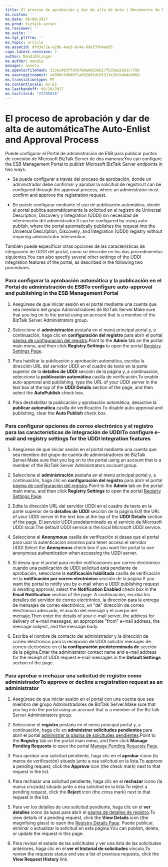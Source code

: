 ```yaml
---
title: El proceso de aprobación y dar de alta de Auto | Documentos de Microsoft
ms.custom: ''
ms.date: 06/08/2017
ms.prod: biztalk-server
ms.reviewer: ''
ms.suite: ''
ms.tgt_pltfrm: ''
ms.topic: article
ms.assetid: dfd3e72e-e28b-4ee3-bc4a-89ef3f64e6d5
caps.latest.revision: 2
author: MandiOhlinger
ms.author: mandia
manager: anneta
ms.openlocfilehash: 333e1403ffd45f80a98d3eb17f5d3aa2b63c7798
ms.sourcegitcommit: cb908c540d8f1a692d01dc8f313e16cb4b4e696d
ms.translationtype: MT
ms.contentlocale: es-ES
ms.lasthandoff: 09/20/2017
ms.locfileid: "22295628"
---
```

# <a name="the-auto-enlist-and-approval-process"></a><span data-ttu-id="d6baf-102">El proceso de aprobación y dar de alta de automática</span><span class="sxs-lookup"><span data-stu-id="d6baf-102">The Auto-Enlist and Approval Process</span></span>
<span data-ttu-id="d6baf-103">Puede configurar el Portal de administración de ESB para publicar puntos de conexión de Microsoft BizTalk Server de dos maneras:</span><span class="sxs-lookup"><span data-stu-id="d6baf-103">You can configure the ESB Management Portal to publish Microsoft BizTalk Server endpoints in two ways:</span></span>  
  
-   <span data-ttu-id="d6baf-104">Se puede configurar a través del proceso de aprobación, donde un administrador debe confirmar y aprobar la solicitud de registro.</span><span class="sxs-lookup"><span data-stu-id="d6baf-104">It can be configured through the approval process, where an administrator must confirm and approve the registration request.</span></span>  
  
-   <span data-ttu-id="d6baf-105">Se puede configurar mediante el uso de publicación automática, donde el portal publica automáticamente la solicitud en el registro de Universal Description, Discovery y Integration (UDDI) sin necesidad de intervención del administrador.</span><span class="sxs-lookup"><span data-stu-id="d6baf-105">It can be configured by using auto-publish, where the portal automatically publishes the request into the Universal Description, Discovery, and Integration (UDDI) registry without requiring administrator intervention.</span></span>  
  
 <span data-ttu-id="d6baf-106">También puede especificar otras opciones de las características de integración de UDDI del portal, como se describe en los dos procedimientos siguientes.</span><span class="sxs-lookup"><span data-stu-id="d6baf-106">You can also specify several other settings of the UDDI Integration features of the portal, as described in the following two procedures.</span></span>  
  
### <a name="to-configure-auto-approval-and-publishing-in-the-esb-management-portal"></a><span data-ttu-id="d6baf-107">Para configurar la aprobación automática y la publicación en el Portal de administración de ESB</span><span class="sxs-lookup"><span data-stu-id="d6baf-107">To configure auto-approval and publishing in the ESB Management Portal</span></span>  
  
1.  <span data-ttu-id="d6baf-108">Asegúrese de que iniciar sesión en el portal mediante una cuenta que sea miembro del grupo Administradores de BizTalk Server.</span><span class="sxs-lookup"><span data-stu-id="d6baf-108">Make sure that you log on to the portal using an account that is a member of the BizTalk Server Administrators group.</span></span>  
  
2.  <span data-ttu-id="d6baf-109">Seleccione el **administración** pestaña en el menú principal portal y, a continuación, haga clic en **configuración del registro** para abrir el portal [página de configuración del registro](../esb-toolkit/registry-settings-page.md).</span><span class="sxs-lookup"><span data-stu-id="d6baf-109">Point to the **Admin** tab on the portal main menu, and then click **Registry Settings** to open the portal [Registry Settings Page](../esb-toolkit/registry-settings-page.md).</span></span>  
  
3.  <span data-ttu-id="d6baf-110">Para habilitar la publicación y aprobación automática, escriba la dirección URL del servidor UDDI en el cuadro de texto en la parte superior de la **detalles de UDDI** sección de la página y, a continuación, seleccione la **publicación automática** casilla de verificación.</span><span class="sxs-lookup"><span data-stu-id="d6baf-110">To enable auto-approval and publishing, type the URL of your UDDI server in the text box at the top of the **UDDI Details** section of the page, and then select the **AutoPublish** check box.</span></span>  
  
4.  <span data-ttu-id="d6baf-111">Para deshabilitar la publicación y aprobación automática, desactive la **publicar automática** casilla de verificación.</span><span class="sxs-lookup"><span data-stu-id="d6baf-111">To disable auto-approval and publishing, clear the **Auto Publish** check box.</span></span>  
  
### <a name="to-configure-e-mail-and-registry-settings-for-the-uddi-integration-features"></a><span data-ttu-id="d6baf-112">Para configurar opciones de correo electrónico y el registro para las características de integración de UDDI</span><span class="sxs-lookup"><span data-stu-id="d6baf-112">To configure e-mail and registry settings for the UDDI Integration features</span></span>  
  
1.  <span data-ttu-id="d6baf-113">Asegúrese de que iniciar sesión en el portal mediante una cuenta que sea miembro del grupo de cuenta de administradores de BizTalk Server.</span><span class="sxs-lookup"><span data-stu-id="d6baf-113">Make sure that you log on to the portal using an account that is a member of the BizTalk Server Administrators account group.</span></span>  
  
2.  <span data-ttu-id="d6baf-114">Seleccione el **administración** pestaña en el menú principal portal y, a continuación, haga clic en **configuración del registro** para abrir el portal [página de configuración del registro](../esb-toolkit/registry-settings-page.md).</span><span class="sxs-lookup"><span data-stu-id="d6baf-114">Point to the **Admin** tab on the portal main menu, and then click **Registry Settings** to open the portal [Registry Settings Page](../esb-toolkit/registry-settings-page.md).</span></span>  
  
3.  <span data-ttu-id="d6baf-115">Edite la dirección URL del servidor UDDI en el cuadro de texto en la parte superior de la **detalles de UDDI** sección de la página.</span><span class="sxs-lookup"><span data-stu-id="d6baf-115">Edit the URL of your UDDI server in the text box at the top of the **UDDI Details** section of the page.</span></span> <span data-ttu-id="d6baf-116">El servicio UDDI predeterminado es el servicio de Microsoft UDDI local.</span><span class="sxs-lookup"><span data-stu-id="d6baf-116">The default UDDI service is the local Microsoft UDDI service.</span></span>  
  
4.  <span data-ttu-id="d6baf-117">Seleccione el **Anonymous** casilla de verificación si desea que el portal para usar la autenticación anónima para tener acceso el servidor UDDI.</span><span class="sxs-lookup"><span data-stu-id="d6baf-117">Select the **Anonymous** check box if you want the portal to use anonymous authentication when accessing the UDDI server.</span></span>  
  
5.  <span data-ttu-id="d6baf-118">Si desea que el portal para recibir notificaciones por correo electrónico cuando una publicación de UDDI solicitud está pendiente de aprobación, seleccione la **notificación habilitada** casilla de verificación en la **notificación por correo electrónico** sección de la página.</span><span class="sxs-lookup"><span data-stu-id="d6baf-118">If you want the portal to notify you by e-mail when a UDDI publishing request is awaiting approval, select the **Notification Enabled** check box in the **Email Notification** section of the page.</span></span> <span data-ttu-id="d6baf-119">A continuación, escriba los detalles del servidor de correo electrónico, la dirección para la entrega de mensajes de correo electrónico, un "de" dirección de correo electrónico adecuado, el asunto del mensaje y el cuerpo del mensaje.</span><span class="sxs-lookup"><span data-stu-id="d6baf-119">Then enter the details of your e-mail server, the address for delivery of e-mail messages, an appropriate "from" e-mail address, the message subject, and the message body.</span></span>  
  
6.  <span data-ttu-id="d6baf-120">Escriba el nombre de contacto del administrador y la dirección de correo electrónico para la recepción de UDDI solicitar mensajes de correo electrónico en el **la configuración predeterminada de** sección de la página.</span><span class="sxs-lookup"><span data-stu-id="d6baf-120">Enter the administrator contact name and e-mail address for the receipt of UDDI request e-mail messages in the **Default Settings** section of the page.</span></span>  
  
### <a name="to-approve-or-decline-a-registration-request-as-an-administrator"></a><span data-ttu-id="d6baf-121">Para aprobar o rechazar una solicitud de registro como administrador</span><span class="sxs-lookup"><span data-stu-id="d6baf-121">To approve or decline a registration request as an administrator</span></span>  
  
1.  <span data-ttu-id="d6baf-122">Asegúrese de que iniciar sesión en el portal con una cuenta que sea miembro del grupo Administradores de BizTalk Server.</span><span class="sxs-lookup"><span data-stu-id="d6baf-122">Make sure that you log into the portal using an account that is a member of the BizTalk Server Administrators group.</span></span>  
  
2.  <span data-ttu-id="d6baf-123">Seleccione el **registro** pestaña en el menú principal portal y, a continuación, haga clic en **administrar solicitudes pendientes** para abrir el portal [administrar la página de solicitudes pendientes](../esb-toolkit/manage-pending-requests-page.md).</span><span class="sxs-lookup"><span data-stu-id="d6baf-123">Point to the **Registry** tab on the portal main menu, and then click **Manage Pending Requests** to open the portal [Manage Pending Requests Page](../esb-toolkit/manage-pending-requests-page.md).</span></span>  
  
3.  <span data-ttu-id="d6baf-124">Para aprobar una solicitud pendiente, haga clic en el **aprobar** icono (la marca de verificación) situado junto a esa solicitud en la lista.</span><span class="sxs-lookup"><span data-stu-id="d6baf-124">To approve a pending request, click the **Approve** icon (the check mark) next to that request in the list.</span></span>  
  
4.  <span data-ttu-id="d6baf-125">Para rechazar una solicitud pendiente, haga clic en el **rechazar** icono (la marca cruzada) situado junto a esa solicitud en la lista.</span><span class="sxs-lookup"><span data-stu-id="d6baf-125">To reject a pending request, click the **Reject** icon (the cross mark) next to that request in the list.</span></span>  
  
5.  <span data-ttu-id="d6baf-126">Para ver los detalles de una solicitud pendiente, haga clic en el **ver detalles** icono (la lupa) para abrir el [página de detalles de registro](../esb-toolkit/registry-details-page.md).</span><span class="sxs-lookup"><span data-stu-id="d6baf-126">To view details of a pending request, click the **View Details** icon (the magnifying glass) to open the [Registry Details Page](../esb-toolkit/registry-details-page.md).</span></span> <span data-ttu-id="d6baf-127">Puede publicar, eliminar o actualizar la solicitud en esta página.</span><span class="sxs-lookup"><span data-stu-id="d6baf-127">You can publish, delete, or update the request in this page.</span></span>  
  
6.  <span data-ttu-id="d6baf-128">Para revisar el estado de las solicitudes y ver una lista de las solicitudes anteriores, haga clic en el **ver el historial de solicitudes** vínculo.</span><span class="sxs-lookup"><span data-stu-id="d6baf-128">To review the requests status and see a list of previous requests, click the **View Request History** link.</span></span>